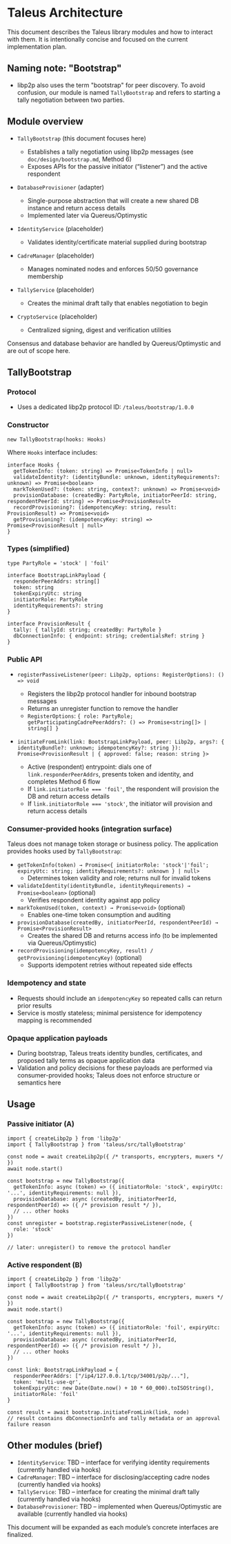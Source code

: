 # Taleus Architecture

This document describes the Taleus library modules and how to interact with them. It is intentionally concise and focused on the current implementation plan.

## Naming note: "Bootstrap"
- libp2p also uses the term "bootstrap" for peer discovery. To avoid confusion, our module is named `TallyBootstrap` and refers to starting a tally negotiation between two parties.

## Module overview

- `TallyBootstrap` (this document focuses here)
  - Establishes a tally negotiation using libp2p messages (see `doc/design/bootstrap.md`, Method 6)
  - Exposes APIs for the passive initiator (“listener”) and the active respondent

- `DatabaseProvisioner` (adapter)
  - Single-purpose abstraction that will create a new shared DB instance and return access details
  - Implemented later via Quereus/Optimystic

- `IdentityService` (placeholder)
  - Validates identity/certificate material supplied during bootstrap

- `CadreManager` (placeholder)
  - Manages nominated nodes and enforces 50/50 governance membership

- `TallyService` (placeholder)
  - Creates the minimal draft tally that enables negotiation to begin

- `CryptoService` (placeholder)
  - Centralized signing, digest and verification utilities

Consensus and database behavior are handled by Quereus/Optimystic and are out of scope here.

## TallyBootstrap

### Protocol
- Uses a dedicated libp2p protocol ID: `/taleus/bootstrap/1.0.0`

### Constructor
```
new TallyBootstrap(hooks: Hooks)
```

Where `Hooks` interface includes:
```
interface Hooks {
  getTokenInfo: (token: string) => Promise<TokenInfo | null>
  validateIdentity?: (identityBundle: unknown, identityRequirements?: unknown) => Promise<boolean>
  markTokenUsed?: (token: string, context?: unknown) => Promise<void>
  provisionDatabase: (createdBy: PartyRole, initiatorPeerId: string, respondentPeerId: string) => Promise<ProvisionResult>
  recordProvisioning?: (idempotencyKey: string, result: ProvisionResult) => Promise<void>
  getProvisioning?: (idempotencyKey: string) => Promise<ProvisionResult | null>
}
```

### Types (simplified)
```
type PartyRole = 'stock' | 'foil'

interface BootstrapLinkPayload {
  responderPeerAddrs: string[]
  token: string
  tokenExpiryUtc: string
  initiatorRole: PartyRole
  identityRequirements?: string
}

interface ProvisionResult {
  tally: { tallyId: string; createdBy: PartyRole }
  dbConnectionInfo: { endpoint: string; credentialsRef: string }
}
```

### Public API
- `registerPassiveListener(peer: Libp2p, options: RegisterOptions): () => void`
  - Registers the libp2p protocol handler for inbound bootstrap messages
  - Returns an unregister function to remove the handler
  - `RegisterOptions`: `{ role: PartyRole; getParticipatingCadrePeerAddrs?: () => Promise<string[]> | string[] }`

- `initiateFromLink(link: BootstrapLinkPayload, peer: Libp2p, args?: { identityBundle?: unknown; idempotencyKey?: string }): Promise<ProvisionResult | { approved: false; reason: string }>`
  - Active (respondent) entrypoint: dials one of `link.responderPeerAddrs`, presents token and identity, and completes Method 6 flow
  - If `link.initiatorRole === 'foil'`, the respondent will provision the DB and return access details
  - If `link.initiatorRole === 'stock'`, the initiator will provision and return access details

### Consumer-provided hooks (integration surface)
Taleus does not manage token storage or business policy. The application provides hooks used by `TallyBootstrap`:

- `getTokenInfo(token) → Promise<{ initiatorRole: 'stock'|'foil'; expiryUtc: string; identityRequirements?: unknown } | null>`
  - Determines token validity and role; returns null for invalid tokens
- `validateIdentity(identityBundle, identityRequirements) → Promise<boolean>` (optional)
  - Verifies respondent identity against app policy
- `markTokenUsed(token, context) → Promise<void>` (optional)
  - Enables one-time token consumption and auditing
- `provisionDatabase(createdBy, initiatorPeerId, respondentPeerId) → Promise<ProvisionResult>`
  - Creates the shared DB and returns access info (to be implemented via Quereus/Optimystic)
- `recordProvisioning(idempotencyKey, result) / getProvisioning(idempotencyKey)` (optional)
  - Supports idempotent retries without repeated side effects

### Idempotency and state
- Requests should include an `idempotencyKey` so repeated calls can return prior results
- Service is mostly stateless; minimal persistence for idempotency mapping is recommended

### Opaque application payloads
- During bootstrap, Taleus treats identity bundles, certificates, and proposed tally terms as opaque application data
- Validation and policy decisions for these payloads are performed via consumer-provided hooks; Taleus does not enforce structure or semantics here

## Usage

### Passive initiator (A)
```
import { createLibp2p } from 'libp2p'
import { TallyBootstrap } from 'taleus/src/tallyBootstrap'

const node = await createLibp2p({ /* transports, encrypters, muxers */ })
await node.start()

const bootstrap = new TallyBootstrap({
  getTokenInfo: async (token) => ({ initiatorRole: 'stock', expiryUtc: '...', identityRequirements: null }),
  provisionDatabase: async (createdBy, initiatorPeerId, respondentPeerId) => ({ /* provision result */ }),
  // ... other hooks
})
const unregister = bootstrap.registerPassiveListener(node, {
  role: 'stock'
})

// later: unregister() to remove the protocol handler
```

### Active respondent (B)
```
import { createLibp2p } from 'libp2p'
import { TallyBootstrap } from 'taleus/src/tallyBootstrap'

const node = await createLibp2p({ /* transports, encrypters, muxers */ })
await node.start()

const bootstrap = new TallyBootstrap({
  getTokenInfo: async (token) => ({ initiatorRole: 'foil', expiryUtc: '...', identityRequirements: null }),
  provisionDatabase: async (createdBy, initiatorPeerId, respondentPeerId) => ({ /* provision result */ }),
  // ... other hooks
})

const link: BootstrapLinkPayload = {
  responderPeerAddrs: ["/ip4/127.0.0.1/tcp/34001/p2p/..."],
  token: 'multi-use-qr',
  tokenExpiryUtc: new Date(Date.now() + 10 * 60_000).toISOString(),
  initiatorRole: 'foil'
}

const result = await bootstrap.initiateFromLink(link, node)
// result contains dbConnectionInfo and tally metadata or an approval failure reason
```

## Other modules (brief)
- `IdentityService`: TBD – interface for verifying identity requirements (currently handled via hooks)
- `CadreManager`: TBD – interface for disclosing/accepting cadre nodes (currently handled via hooks)
- `TallyService`: TBD – interface for creating the minimal draft tally (currently handled via hooks)
- `DatabaseProvisioner`: TBD – implemented when Quereus/Optimystic are available (currently handled via hooks)

This document will be expanded as each module’s concrete interfaces are finalized.
